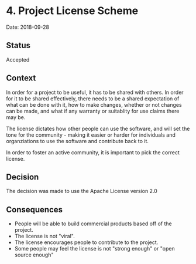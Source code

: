 # 4. Project License Scheme

Date: 2018-09-28

## Status

Accepted

## Context

In order for a project to be useful, it has to be shared with others. In order for it to be shared effectively, there needs to be a shared expectation of what can be done with it, how to make changes, whether or not changes can be made, and what if any warranty or suitablity for use claims there may be.

The license dictates how other people can use the software, and will set the tone for the community - making it easier or harder for individuals and organziations to use the software and contribute back to it.

In order to foster an active community, it is important to pick the correct license.

## Decision

The decision was made to use the Apache License version 2.0

## Consequences

* People will be able to build commercial products based off of the project.
* The license is not "viral".
* The license encourages people to contribute to the project.
* Some people may feel the license is not "strong enough" or "open source enough"
